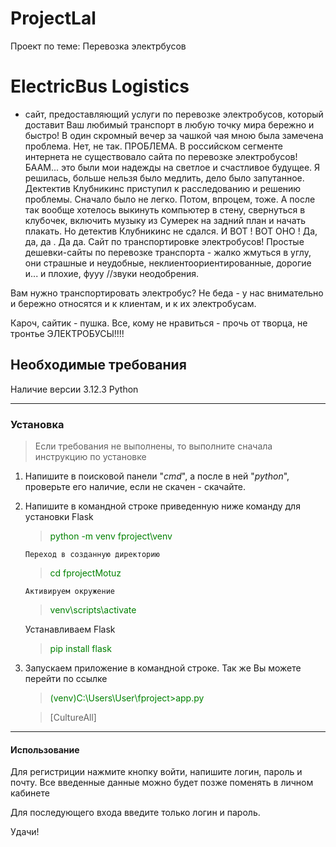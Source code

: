 # ProjectLal
 Проект по теме: Перевозка электрбусов
 # ElectricBus Logistics



 - сайт, предоставляющий услуги по перевозке электробусов, который доставит Ваш любимый транспорт в любую точку мира бережно и быстро! В один скромный вечер за чашкой чая мною была замечена проблема. Нет, не так. ПРОБЛЕМА. В российском сегменте интернета не существовало сайта по перевозке электробусов! БААМ... это были мои надежды на светлое и счастливое будущее. Я решилась, больше нельзя было медлить, дело было запутанное. Дектектив Клубникинс приступил к расследованию и решению проблемы. Сначало было не легко. Потом, впроцем, тоже. А после так вообще хотелось выкинуть компьютер в стену, свернуться в клубочек, включить музыку из Сумерек на задний план и начать плакать. Но детектив Клубникинс не сдался. И ВОТ ! ВОТ ОНО ! Да, да, да . Да да. Сайт по транспортировке электробусов! Простые дешевки-сайты по перевозке транспорта - жалко жмуться в углу, они страшные и неудобные, неклиентоориентированные, дорогие и... и плохие, фууу //звуки неодобрения. 
 
 Вам нужно транспортировать электробус? Не беда - у нас внимательно и бережно относятся и к клиентам, и к их электробусам.

Кароч, сайтик - пушка. Все, кому не нравиться - прочь от творца, не тронтье ЭЛЕКТРОБУСЫ!!!! 
 ## Необходимые требования ##
 Наличие версии 3.12.3 Python

 ___
 ### Установка ###
 > Если требования не выполнены, то выполните сначала инструкцию по установке
1. Напишите в поисковой панели "*cmd*", а после в ней "*python*", проверьте его наличие, если не скачен - скачайте.

2. Напишите в командной строке приведенную ниже команду для установки Flask
    ><span style="color: green;">python -m venv fproject\venv </span>

       Переход в созданную директорию
    ><span style="color: green;">cd fprojectMotuz</span>

       Активируем окружение
      ><span style="color: green;">venv\scripts\activate</span>
    
      Устанавливаем Flask
      ><span style="color: green;">pip install flask</span>
     
2. Запускаем приложение в командной строке. Так же Вы можете перейти по ссылке
   ><span style="color: green;">(venv)C:\Users\User\fproject>app.py</span>

   >[CultureAll]
___
#### Использование ####

Для регистриции нажмите кнопку войти, напишите логин, пароль и почту. Все введенные данные можно будет позже поменять в личном кабинете

Для последующего входа введите только логин и пароль. 

Удачи!